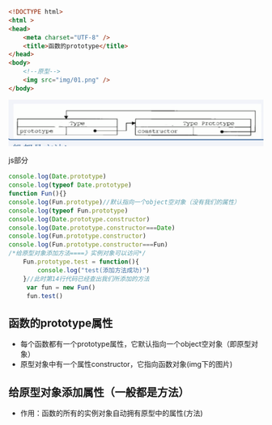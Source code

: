 ```html
<!DOCTYPE html>
<html >
<head>
	<meta charset="UTF-8" />
	<title>函数的prototype</title>
</head>
<body>
	<!--原型-->
	<img src="img/01.png" />
</body>
```

![avatar](./img/01.png)

js部分
```js
console.log(Date.prototype)
console.log(typeof Date.prototype)
function Fun(){}
console.log(Fun.prototype)//默认指向一个object空对象（没有我们的属性）
console.log(typeof Fun.prototype)
console.log(Date.prototype.constructor)
console.log(Date.prototype.constructor===Date)
console.log(Fun.prototype.constructor)
console.log(Fun.prototype.constructor===Fun)
/*给原型对象添加方法====》实例对象可以访问*/
	Fun.prototype.test = function(){
		console.log("test(添加方法成功)") 
	}//此时第14行代码已经查出我们所添加的方法
	 var fun = new Fun()
	 fun.test()
```

## 函数的prototype属性
* 每个函数都有一个prototype属性，它默认指向一个object空对象（即原型对象）
* 原型对象中有一个属性constructor，它指向函数对象(img下的图片)
## 给原型对象添加属性（一般都是方法）
* 作用：函数的所有的实例对象自动拥有原型中的属性(方法)

